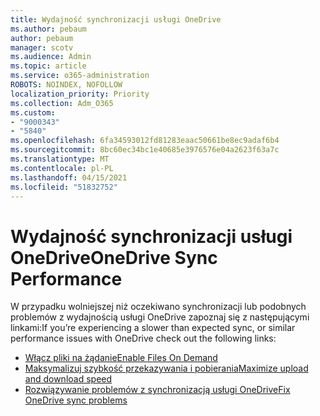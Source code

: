 ```yaml
---
title: Wydajność synchronizacji usługi OneDrive
ms.author: pebaum
author: pebaum
manager: scotv
ms.audience: Admin
ms.topic: article
ms.service: o365-administration
ROBOTS: NOINDEX, NOFOLLOW
localization_priority: Priority
ms.collection: Adm_O365
ms.custom:
- "9000343"
- "5840"
ms.openlocfilehash: 6fa34593012fd81283eaac50661be8ec9adaf6b4
ms.sourcegitcommit: 8bc60ec34bc1e40685e3976576e04a2623f63a7c
ms.translationtype: MT
ms.contentlocale: pl-PL
ms.lasthandoff: 04/15/2021
ms.locfileid: "51832752"
---
```

# <a name="onedrive-sync-performance"></a><span data-ttu-id="165f8-102">Wydajność synchronizacji usługi OneDrive</span><span class="sxs-lookup"><span data-stu-id="165f8-102">OneDrive Sync Performance</span></span>

<span data-ttu-id="165f8-103">W przypadku wolniejszej niż oczekiwano synchronizacji lub podobnych problemów z wydajnością usługi OneDrive zapoznaj się z następującymi linkami:</span><span class="sxs-lookup"><span data-stu-id="165f8-103">If you’re experiencing a slower than expected sync, or similar performance issues with OneDrive check out the following links:</span></span>

- [<span data-ttu-id="165f8-104">Włącz pliki na żądanie</span><span class="sxs-lookup"><span data-stu-id="165f8-104">Enable Files On Demand</span></span>](https://support.office.com/article/0e6860d3-d9f3-4971-b321-7092438fb38e)
- [<span data-ttu-id="165f8-105">Maksymalizuj szybkość przekazywania i pobierania</span><span class="sxs-lookup"><span data-stu-id="165f8-105">Maximize upload and download speed</span></span>](https://support.microsoft.com/office/8eeadfb8-501f-406d-997b-98ab6ff67f43?ui=en-us&rs=en-us&ad=us)
- [<span data-ttu-id="165f8-106">Rozwiązywanie problemów z synchronizacją usługi OneDrive</span><span class="sxs-lookup"><span data-stu-id="165f8-106">Fix OneDrive sync problems</span></span>](https://support.office.com/article/0899b115-05f7-45ec-95b2-e4cc8c4670b2)
